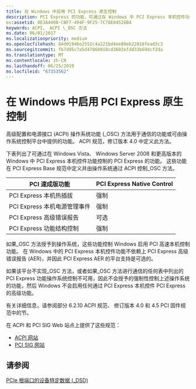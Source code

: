 ```yaml
---
title: 在 Windows 中启用 PCI Express 原生控制
description: PCI Express 的功能，可通过在 Windows 中 PCI Express 本机控件功能控制
ms:assetid: 0E3A4408-CBF7-494F-9F25-7C78E04526B4
keywords: ACPI、 ACPI \_OSC 方法
ms.date: 06/01/2017
ms.localizationpriority: medium
ms.openlocfilehash: 84d01946e2552c4a221bd4ee80eb22818fead3c3
ms.sourcegitcommit: fb7d95c7a5d47860918cd3602efdd33b69dcf2da
ms.translationtype: MT
ms.contentlocale: zh-CN
ms.lasthandoff: 06/25/2019
ms.locfileid: "67353562"
---
```

# <a name="enabling-pci-express-native-control-in-windows"></a>在 Windows 中启用 PCI Express 原生控制

高级配置和电源接口 (ACPI) 操作系统功能 (\_OSC) 方法用于通信的功能或可由操作系统控制平台中提供的功能。 ACPI 规范，修订版本 4.0 中定义此方法。

下表列出了可通过在 Windows Vista、 Windows Server 2008 和更高版本的 Windows 中 PCI Express 本机控件功能控制的 PCI Express 的功能。 这些功能在 PCI Express Base 规范中定义并由操作系统通过 ACPI 控制\_OSC 方法。

| PCI 速成版功能                        | PCI Express Native Control |
| ------------------------------------------ | -------------------------- |
| PCI Express 本机热插拔                | 强制                  |
| PCI Express 本机电源管理事件 | 强制                  |
| PCI Express 高级错误报告       | 可选                   |
| PCI Express 功能结构控制   | 强制                  |

如果\_OSC 方法授予到操作系统，这些功能控制 Windows 启用 PCI 高速本机控制功能。 在 Windows 中的 PCI Express 本机控件功能不依赖上 PCI Express 高级错误报告 (AER)，并因此 PCI Express AER 的平台支持是可选的。

如果该平台不实现\_OSC 方法，或者如果\_OSC 方法进行通信的任何表中列出的 PCI Express 功能操作系统控制不可用，因此不会授予的强制性控制上述操作系统的功能，然后 Windows 不会启用任何通过 PCI Express 本机控件 PCI Express 的高级功能。

有关详细信息，请参阅部分 6.2.10 ACPI 规范、 修订版本 4.0 和 4.5 PCI 固件规范中的节。

在 ACPI 和 PCI SIG Web 站点上提供了这些规范：

  - [ACPI 网站](https://uefi.org/specifications)
  - [PCI SIG 网站](http://pcisig.com/)

## <a name="see-also"></a>请参阅
[PCIe 根端口的设备特定数据 (_DSD)](dsd-for-pcie-root-ports.md)
